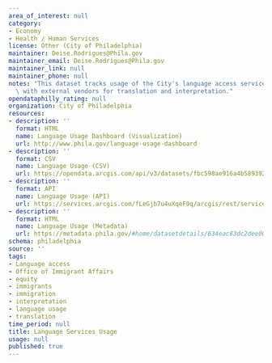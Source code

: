 ```yaml
---
area_of_interest: null
category:
- Economy
- Health / Human Services
license: Other (City of Philadelphia)
maintainer: Deise.Rodrigues@Phila.gov
maintainer_email: Deise.Rodrigues@Phila.gov
maintainer_link: null
maintainer_phone: null
notes: "This dataset tracks usage of the City's language access services through contracts\
  \ with external vendors for translation and interpretation."
opendataphilly_rating: null
organization: City of Philadelphia
resources:
- description: ''
  format: HTML
  name: Language Usage Dashboard (Visualization)
  url: http://www.phila.gov/language-usage-dashboard
- description: ''
  format: CSV
  name: Language Usage (CSV)
  url: https://opendata.arcgis.com/api/v3/datasets/fbc598ae916a4b58939276b8fc3f127c_0/downloads/data?format=csv&spatialRefId=4326&where=1%3D1
- description: ''
  format: API
  name: Language Usage (API)
  url: https://services.arcgis.com/fLeGjb7u4uXqeF9q/arcgis/rest/services/Lang_Access_Services/FeatureServer/0/query?outFields=*&where=1%3D1
- description: ''
  format: HTML
  name: Language Usage (Metadata)
  url: https://metadata.phila.gov/#home/datasetdetails/634eac83dc2dee002120a9bc/representationdetails/634eac86dc2dee002120a9f3/
schema: philadelphia
source: ''
tags:
- Language access
- Office of Immigrant Affairs
- equity
- immigrants
- immigration
- interpretation
- language usage
- translation
time_period: null
title: Language Services Usage
usage: null
published: true
---
```

